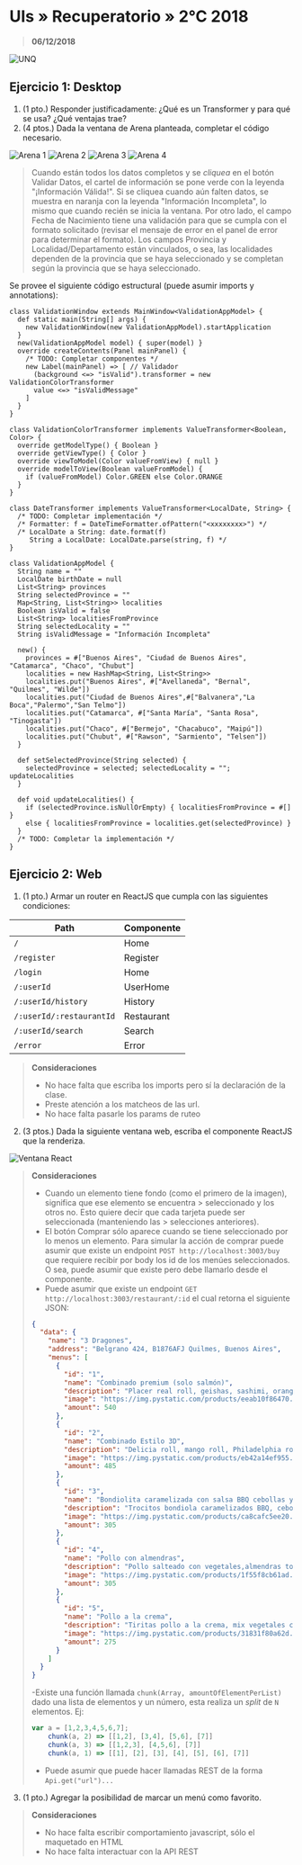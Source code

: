 # UIs » Recuperatorio » 2°C 2018

> **06/12/2018**

![UNQ](../img/unq.png)

## Ejercicio 1: Desktop

1. (1 pto.) Responder justificadamente: ¿Qué es un Transformer y para qué se usa? ¿Qué ventajas trae?
2. (4 ptos.) Dada la ventana de Arena planteada, completar el código necesario.

![Arena 1](img/2018s2-recuperatorio-ej1-1.png)
![Arena 2](img/2018s2-recuperatorio-ej1-2.png)
![Arena 3](img/2018s2-recuperatorio-ej1-3.png)
![Arena 4](img/2018s2-recuperatorio-ej1-4.png)

> Cuando están todos los datos completos y se _cliquea_ en el botón Validar Datos,
> el cartel de información se pone verde con la leyenda "¡Información Válida!".
> Si se cliquea cuando aún falten datos, se muestra en naranja con la leyenda "Información Incompleta",
> lo mismo que cuando recién se inicia la ventana. Por otro lado, el campo Fecha de Nacimiento tiene
> una validación para que se cumpla con el formato solicitado (revisar el mensaje de error en el panel
> de error para determinar el formato). Los campos Provincia y Localidad/Departamento están vinculados,
> o sea, las localidades dependen de la provincia que se haya seleccionado y se completan según
> la provincia que se haya seleccionado.

Se provee el siguiente código estructural (puede asumir imports y annotations):

```xtend
class ValidationWindow extends MainWindow<ValidationAppModel> {
  def static main(String[] args) {
    new ValidationWindow(new ValidationAppModel).startApplication
  }
  new(ValidationAppModel model) { super(model) }
  override createContents(Panel mainPanel) {
    /* TODO: Completar componentes */
    new Label(mainPanel) => [ // Validador
      (background <=> "isValid").transformer = new ValidationColorTransformer
      value <=> "isValidMessage"
    ]
  }
}

class ValidationColorTransformer implements ValueTransformer<Boolean, Color> {
  override getModelType() { Boolean }
  override getViewType() { Color }
  override viewToModel(Color valueFromView) { null }
  override modelToView(Boolean valueFromModel) {
    if (valueFromModel) Color.GREEN else Color.ORANGE
  }
}

class DateTransformer implements ValueTransformer<LocalDate, String> {
  /* TODO: Completar implementación */
  /* Formatter: f = DateTimeFormatter.ofPattern("<xxxxxxxx>") */
  /* LocalDate a String: date.format(f)
     String a LocalDate: LocalDate.parse(string, f) */
}

class ValidationAppModel {
  String name = ""
  LocalDate birthDate = null
  List<String> provinces
  String selectedProvince = ""
  Map<String, List<String>> localities
  Boolean isValid = false
  List<String> localitiesFromProvince
  String selectedLocality = ""
  String isValidMessage = "Información Incompleta"
  
  new() {
    provinces = #["Buenos Aires", "Ciudad de Buenos Aires", "Catamarca", "Chaco", "Chubut"]
    localities = new HashMap<String, List<String>>
    localities.put("Buenos Aires", #["Avellaneda", "Bernal", "Quilmes", "Wilde"])
    localities.put("Ciudad de Buenos Aires",#["Balvanera","La Boca","Palermo","San Telmo"])
    localities.put("Catamarca", #["Santa María", "Santa Rosa", "Tinogasta"])
    localities.put("Chaco", #["Bermejo", "Chacabuco", "Maipú"])
    localities.put("Chubut", #["Rawson", "Sarmiento", "Telsen"])
  }
  
  def setSelectedProvince(String selected) {
    selectedProvince = selected; selectedLocality = ""; updateLocalities
  }
  
  def void updateLocalities() {
    if (selectedProvince.isNullOrEmpty) { localitiesFromProvince = #[] }
    else { localitiesFromProvince = localities.get(selectedProvince) }
  }
  /* TODO: Completar la implementación */
}
```

## Ejercicio 2: Web

1. (1 pto.) Armar un router en ReactJS que cumpla con las siguientes condiciones:

| Path                     | Componente |
|--------------------------|------------|
| `/`                      | Home       |
| `/register`              | Register   |
| `/login`                 | Home       |
| `/:userId`               | UserHome   |
| `/:userId/history`       | History    |
| `/:userId/:restaurantId` | Restaurant |
| `/:userId/search`        | Search     |
| `/error`                 | Error      |

> **Consideraciones**
>
> - No hace falta que escriba los imports pero sí la declaración de la clase.
> - Preste atención a los matcheos de las url.
> - No hace falta pasarle los params de ruteo

2. (3 ptos.) Dada la siguiente ventana web, escriba el componente ReactJS que la renderiza.

![Ventana React](img/2018s2-recuperatorio-ej2.png)

> **Consideraciones**
>
> - Cuando un elemento tiene fondo (como el primero de la imagen), significa que ese
>   elemento se encuentra > seleccionado y los otros no. Esto quiere decir que cada tarjeta
>   puede ser seleccionada (manteniendo las > selecciones anteriores).
> - El botón Comprar sólo aparece cuando se tiene seleccionado por lo menos un elemento.
>   Para simular la acción de comprar puede asumir que existe un endpoint
>   `POST http://localhost:3003/buy` que requiere recibir por body los id de los menúes seleccionados.
>   O sea, puede asumir que existe pero debe llamarlo desde el componente.
> - Puede asumir que existe un endpoint `GET http://localhost:3003/restaurant/:id`
>   el cual retorna el siguiente JSON:
>
> ```json
> {
>   "data": {
>     "name": "3 Dragones",
>     "address": "Belgrano 424, B1876AFJ Quilmes, Buenos Aires",
>     "menus": [
>       {
>         "id": "1",
>         "name": "Combinado premium (solo salmón)",
>         "description": "Placer real roll, geishas, sashimi, orange roll y Philadelphia roll.",
>         "image": "https://img.pystatic.com/products/eeab10f86470.jpg",
>         "amount": 540
>       },
>       {
>         "id": "2",
>         "name": "Combinado Estilo 3D",
>         "description": "Delicia roll, mango roll, Philadelphia roll, mex roll y nigiris.",
>         "image": "https://img.pystatic.com/products/eb42a14ef955.jpg",
>         "amount": 485
>       },
>       {
>         "id": "3",
>         "name": "Bondiolita caramelizada con salsa BBQ cebollas y batatas",
>         "description": "Trocitos bondiola caramelizados BBQ, cebollas y batatas en cubos.",
>         "image": "https://img.pystatic.com/products/ca8cafc5ee20.jpg",
>         "amount": 305
>       },
>       {
>         "id": "4",
>         "name": "Pollo con almendras",
>         "description": "Pollo salteado con vegetales,almendras tostadas y salsa oriental.",
>         "image": "https://img.pystatic.com/products/1f55f8cb61ad.jpg",
>         "amount": 305
>       },
>       {
>         "id": "5",
>         "name": "Pollo a la crema",
>         "description": "Tiritas pollo a la crema, mix vegetales champiñones y papas cubo.",
>         "image": "https://img.pystatic.com/products/31831f80a62d.jpg",
>         "amount": 275
>       }
>     ]
>   }
> }
> ```
>
> -Existe una función llamada `chunk(Array, amountOfElementPerList)` dado una lista
> de elementos y un número, esta realiza un _split_ de `N` elementos. Ej:
>
> ```js
> var a = [1,2,3,4,5,6,7];
>     chunk(a, 2) => [[1,2], [3,4], [5,6], [7]]
>     chunk(a, 3) => [[1,2,3], [4,5,6], [7]]
>     chunk(a, 1) => [[1], [2], [3], [4], [5], [6], [7]]
> ```
>
> - Puede asumir que puede hacer llamadas REST de la forma `Api.get("url")...`

3. (1 pto.) Agregar la posibilidad de marcar un menú como favorito.

> **Consideraciones**
>
> - No hace falta escribir comportamiento javascript, sólo el maquetado en HTML
> - No hace falta interactuar con la API REST
